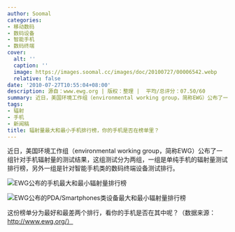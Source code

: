 ```yaml
---
author: Soomal
categories:
- 移动数码
- 数码设备
- 智能手机
- 数码终端
cover:
  alt: ''
  caption: ''
  image: https://images.soomal.cc/images/doc/20100727/00006542.webp
  relative: false
date: '2010-07-27T10:55:04+08:00'
description: 源自：www.ewg.org | 版权：整理 |  平均/总评分：07.50/60
summary: 近日，美国环境工作组（environmental working group，简称EWG）公布了一组针对手机辐射量的测试结果，这组测试分为两组，一组是单纯手机的辐射量测试排行榜，另外一组是针对智能手机类的数码终端设备测试排行。
tags:
- 辐射
- 手机
- 新闻稿
title: 辐射量最大和最小手机排行榜，你的手机是否在榜单里？
---
```


近日，美国环境工作组（environmental working group，简称EWG）公布了一组针对手机辐射量的测试结果，这组测试分为两组，一组是单纯手机的辐射量测试排行榜，另外一组是针对智能手机类的数码终端设备测试排行。

![EWG公布的手机最大和最小辐射量排行榜](https://images.soomal.cc/images/doc/20100727/00006543.webp)



![EWG公布的PDA/Smartphones类设备最大和最小辐射量排行榜](https://images.soomal.cc/images/doc/20100727/00006544.webp)



这份榜单分为最好和最差两个排行，看你的手机是否在其中呢？（数据来源：http://www.ewg.org/）